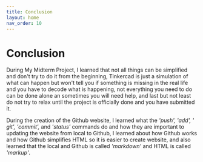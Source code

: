 ```yaml
---
title: Conclusion
layout: home
nav_order: 10
---
```


# Conclusion

During My Midterm Project, I learned that not all things can be simplified and don't try to do it from the beginning, Tinkercad is just a simulation of what can happen but won't tell you if something is missing in the real life and you have to decode what is happening, not everything you need to do can be done alone an sometimes you will need help, and last but not least do not try to relax until the project is officially done and you have submitted it.

During the creation of the Github website, I learned what the _'push', 'add', ' git', 'commit',_ and _'status'_ commands do and how they are important to updating the website from local to Github, I learned about how Github works and how Github simplifies HTML so it is easier to create website, and also learned that the local and Github is called _'markdown'_ and HTML is called _'markup'_.


